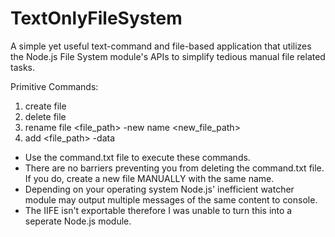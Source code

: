 # TextOnlyFileSystem
A simple yet useful text-command and file-based application that utilizes the Node.js File System module's APIs to simplify tedious manual file related tasks. 

Primitive Commands:
  1. create file
  2. delete file
  3. rename file <file_path> -new name <new_file_path>
  4. add <file_path> -data <data>
  
  *  Use the command.txt file to execute these commands.
  *  There are no barriers preventing you from deleting the command.txt file. If you do, create a new file MANUALLY with the same name.
  *  Depending on your operating system Node.js' inefficient watcher module may output multiple messages of the same content to console. 
  *  The IIFE isn't exportable therefore I was unable to turn this into a seperate Node.js module. 


